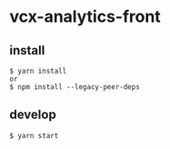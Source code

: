 # vcx-analytics-front
## install
```
$ yarn install
or
$ npm install --legacy-peer-deps
```

## develop
```
$ yarn start
```
